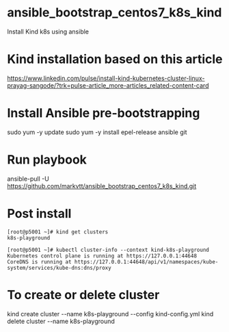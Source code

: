 # ansible_bootstrap_centos7_k8s_kind

Install Kind k8s using ansible

# Kind installation based on this article
https://www.linkedin.com/pulse/install-kind-kubernetes-cluster-linux-prayag-sangode/?trk=pulse-article_more-articles_related-content-card


# Install Ansible pre-bootstrapping
sudo yum -y update
sudo yum -y install epel-release ansible git

# Run playbook
ansible-pull -U https://github.com/markvtt/ansible_bootstrap_centos7_k8s_kind.git

# Post install
```
[root@p5001 ~]# kind get clusters
k8s-playground

[root@p5001 ~]# kubectl cluster-info --context kind-k8s-playground 
Kubernetes control plane is running at https://127.0.0.1:44648
CoreDNS is running at https://127.0.0.1:44648/api/v1/namespaces/kube-system/services/kube-dns:dns/proxy
```

# To create or delete cluster
kind create cluster --name k8s-playground --config kind-config.yml
kind delete cluster --name k8s-playground
